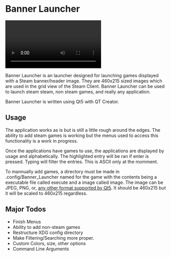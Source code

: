 # Banner Launcher
![Example of Usage](example.webm)

Banner Launcher is an launcher designed for launching games displayed with a
Steam banner/header image. They are 460x215 sized images which are used in the
grid view of the Steam Client. Banner Launcher can be used to launch steam
steam, non steam games, and really any application.

Banner Launcher is written using Qt5 with QT Creator.

## Usage
The application works as is but is still a little rough around the edges.
The ability to add steam games is working but the menus used to access this
functionality is a work in progress.

Once the applications have games to use, the applications are displayed by
usage and alphabetically. The highlighted entry will be ran if enter is
pressed. Typing will filter the entries. This is ASCII only at the momment.

To mannually add games, a directory must be made in .config/Banner\_Launcher
named for the game with the contents being a executable file called execute
and a image called image. The image can be JPEG, PNG, or, [any other format
supported by Qt5](http://doc.qt.io/qt-5/qtimageformats-index.html). It
should be 460x215 but it will be scaled to 460x215 regardless.

## Major Todos
- Finish Menus
- Ability to add non-steam games
- Restructure XDG config directory
- Make Filtering/Searching more proper.
- Custom Colors, size, other options
- Command Line Arguments
